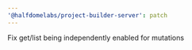 ```yaml
---
'@halfdomelabs/project-builder-server': patch
---
```


Fix get/list being independently enabled for mutations
